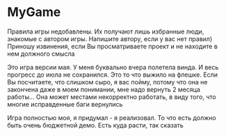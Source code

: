 # MyGame
Правила игры недобавлены. Их получают лишь избранные люди, знакомые с автором игры. Напишите автору, если у вас нет правил)
Приношу извинения, если Вы просматриваете проект и не находите в нем должного смысла

Это игра версии мая. У меня буквально вчера полетела винда. И весь прогресс до июла не сохранился.
Это то что выжило на флешке. Если Вы посчитаете, что слишком сыро, я вас пойму, потому что она не закончена даже в моем понимании,
мне надо вернуть 2 месяца работы... Она может местами некорректно работать, в виду того, что многие исправденные баги вернулись

Игра полностью моя, я придумал - я реализовал. То что есть должно быть очень бюджетной демо.
Есть куда расти, так сказать
